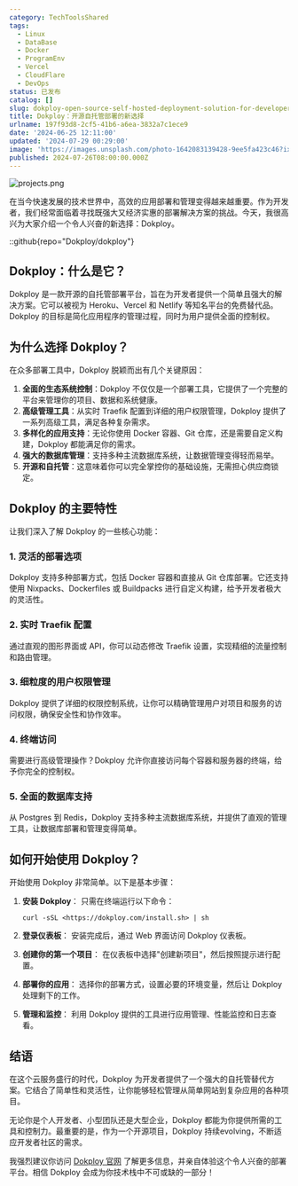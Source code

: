 ```yaml
---
category: TechToolsShared
tags:
  - Linux
  - DataBase
  - Docker
  - ProgramEnv
  - Vercel
  - CloudFlare
  - DevOps
status: 已发布
catalog: []
slug: dokploy-open-source-self-hosted-deployment-solution-for-developers
title: Dokploy：开源自托管部署的新选择
urlname: 197f93d8-2cf5-41b6-a6ea-3832a7c1ece9
date: '2024-06-25 12:11:00'
updated: '2024-07-29 00:29:00'
image: 'https://images.unsplash.com/photo-1642083139428-9ee5fa423c46?ixlib=rb-4.0.3&q=85&fm=jpg&crop=entropy&cs=srgb'
published: 2024-07-26T08:00:00.000Z
---
```


![projects.png](https://prod-files-secure.s3.us-west-2.amazonaws.com/5d24fe63-e567-4804-86f9-9fdc62e13082/adfdc1fe-2109-46ac-9ad4-f50e8631f20c/projects.png?X-Amz-Algorithm=AWS4-HMAC-SHA256&X-Amz-Content-Sha256=UNSIGNED-PAYLOAD&X-Amz-Credential=ASIAZI2LB466Y6OMQYMH%2F20250301%2Fus-west-2%2Fs3%2Faws4_request&X-Amz-Date=20250301T213216Z&X-Amz-Expires=3600&X-Amz-Security-Token=IQoJb3JpZ2luX2VjEHQaCXVzLXdlc3QtMiJIMEYCIQCejBAar9ScUrQGFDSS0vklDuPbmrP6i%2BFga6EUL2kqHwIhANYoId%2FK647FWJvR3ipwNJn7BR9nLR0a7P5%2BtCN6kMHYKogECK3%2F%2F%2F%2F%2F%2F%2F%2F%2F%2FwEQABoMNjM3NDIzMTgzODA1IgwZMedWtMpuM7c7HXEq3AOuUqV7xELKSUzISKv%2Bf%2FATtohsvwVgfQAByT3B7rFXLRPCnzsrGhxWwImfkazyMD13tggajAFlFT%2BVa5sRATQNYG0M%2BDxootfhQvM5R719zf11WlHrRCzfKW8uQjwiGWY5OZC5KhwhSvaEw4QsMzDKUDeViprTUTlK2DIiaf4v9EF8SS1XIQEi9WHfclnFxKvaFkOOFzDQKiGALtCVXITjx06I%2BxkPbcMRkiec1jinYwXBy1%2BQY66%2Fq4uJc991XjnpxZxos9wZDzRTwYojxbDAgViy4NvRnoJANvlGt1%2B%2FtguSzmyZSbzCHn6%2FJJyEelXafLBD%2Bbj6IufjS0TcN5pJVAhftKXWBqDsfDTE6GZ7b9EDbX0EHU0GJjt2QoamuodcMx0IUHOU7XU%2F3%2FiACJBqVqOr80iwBTL3o3BOWXaFc1eKIltqvWrBY1cSnD51G4TW2O9h7FWbJQAmrsev4oR0pRuIhTejJ7ZR1PSGEbaXEanix6Ob7we5UpntK7JQo4w1HGD9CrY3IYIrt3YCtN0W4AcOlsnPfrAASnc%2BnsuBtfun0%2Fh9Ua%2FzOpK5QKxuB3BQHBR1z8v7Ixhkp08Gv%2BsgS5u64AgFbKRR5F%2FcB%2F1JF95DC5K52EY%2FmRJqlTCWxY2%2BBjqkAQyaXeFywTKeIvmhLE7ZHM6U6oWLixisOh2eSaRPx7jBvQ9WP4d56jeEI0Uh%2FLtUJS15p5Bq4Q7aOt1FPbhXQI28K9q7gH8sqn7YRdsI9J1wx72ruVC8X439Dt4iC%2FOgStr1E5BXnRXqRxNUsi3tP%2BszBK%2BetZq%2Fx87ME0G%2BBY7rj2bIr7vJuf7HSM%2Fur53gWP4ugVlIZBnMTTG7YQz2qlgaBG%2Fc&X-Amz-Signature=9a4b6da22b06afdbb2abc48369bdb20bec5dc56d8672df6c7e97da376a738a49&X-Amz-SignedHeaders=host&x-id=GetObject)


在当今快速发展的技术世界中，高效的应用部署和管理变得越来越重要。作为开发者，我们经常面临着寻找既强大又经济实惠的部署解决方案的挑战。今天，我很高兴为大家介绍一个令人兴奋的新选择：Dokploy。


::github{repo="Dokploy/dokploy"}


## Dokploy：什么是它？


Dokploy 是一款开源的自托管部署平台，旨在为开发者提供一个简单且强大的解决方案。它可以被视为 Heroku、Vercel 和 Netlify 等知名平台的免费替代品。Dokploy 的目标是简化应用程序的管理过程，同时为用户提供全面的控制权。


## 为什么选择 Dokploy？


在众多部署工具中，Dokploy 脱颖而出有几个关键原因：

1. **全面的生态系统控制**：Dokploy 不仅仅是一个部署工具，它提供了一个完整的平台来管理你的项目、数据和系统健康。
2. **高级管理工具**：从实时 Traefik 配置到详细的用户权限管理，Dokploy 提供了一系列高级工具，满足各种复杂需求。
3. **多样化的应用支持**：无论你使用 Docker 容器、Git 仓库，还是需要自定义构建，Dokploy 都能满足你的需求。
4. **强大的数据库管理**：支持多种主流数据库系统，让数据管理变得轻而易举。
5. **开源和自托管**：这意味着你可以完全掌控你的基础设施，无需担心供应商锁定。

## Dokploy 的主要特性


让我们深入了解 Dokploy 的一些核心功能：


### 1. 灵活的部署选项


Dokploy 支持多种部署方式，包括 Docker 容器和直接从 Git 仓库部署。它还支持使用 Nixpacks、Dockerfiles 或 Buildpacks 进行自定义构建，给予开发者极大的灵活性。


### 2. 实时 Traefik 配置


通过直观的图形界面或 API，你可以动态修改 Traefik 设置，实现精细的流量控制和路由管理。


### 3. 细粒度的用户权限管理


Dokploy 提供了详细的权限控制系统，让你可以精确管理用户对项目和服务的访问权限，确保安全性和协作效率。


### 4. 终端访问


需要进行高级管理操作？Dokploy 允许你直接访问每个容器和服务器的终端，给予你完全的控制权。


### 5. 全面的数据库支持


从 Postgres 到 Redis，Dokploy 支持多种主流数据库系统，并提供了直观的管理工具，让数据库部署和管理变得简单。


## 如何开始使用 Dokploy？


开始使用 Dokploy 非常简单。以下是基本步骤：

1. **安装 Dokploy**：
只需在终端运行以下命令：

	```plain text
	curl -sSL <https://dokploy.com/install.sh> | sh
	```

2. **登录仪表板**：
安装完成后，通过 Web 界面访问 Dokploy 仪表板。
3. **创建你的第一个项目**：
在仪表板中选择"创建新项目"，然后按照提示进行配置。
4. **部署你的应用**：
选择你的部署方式，设置必要的环境变量，然后让 Dokploy 处理剩下的工作。
5. **管理和监控**：
利用 Dokploy 提供的工具进行应用管理、性能监控和日志查看。

## 结语


在这个云服务盛行的时代，Dokploy 为开发者提供了一个强大的自托管替代方案。它结合了简单性和灵活性，让你能够轻松管理从简单网站到复杂应用的各种项目。


无论你是个人开发者、小型团队还是大型企业，Dokploy 都能为你提供所需的工具和控制力。最重要的是，作为一个开源项目，Dokploy 持续evolving，不断适应开发者社区的需求。


我强烈建议你访问 [Dokploy 官网](https://dokploy.com/) 了解更多信息，并亲自体验这个令人兴奋的部署平台。相信 Dokploy 会成为你技术栈中不可或缺的一部分！

